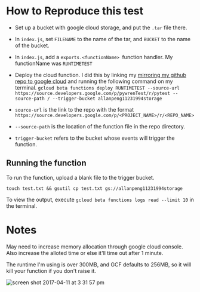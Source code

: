 # How to Reproduce this test

* Set up a bucket with google cloud storage, and put the `.tar` file there.

* In `index.js`, set `FILENAME` to the name of the tar, and `BUCKET` to the name of the bucket.

* In `index.js`, add a `exports.<functionName> `function handler.  My functionName was `RUNTIMETEST`

* Deploy the cloud function. I did this by linking my [mirroring my github repo to google cloud](https://cloud.google.com/source-repositories/docs/connecting-hosted-repositories)  and running the following command on my terminal.
 `gcloud beta functions deploy RUNTIMETEST --source-url https://source.developers.google.com/p/pywrenTest/r/pytest --source-path / --trigger-bucket allanpeng11231994storage`

* `source-url` is the link to the repo with the format 
`https://source.developers.google.com/p/<PROJECT_NAME>/r/<REPO_NAME>`
* `--source-path` is the location of the function file in the repo directory.

* `trigger-bucket` refers to the bucket whose events will trigger the function. 


## Running the function

To run the function, upload a blank file to the trigger bucket.

`
touch test.txt &&
gsutil cp test.txt gs://allanpeng11231994storage
`

To view the output, execute `gcloud beta functions logs read --limit 10` in the terminal.



# Notes
May need to increase memory allocation through google cloud console. Also increase the alloted time or else it'll time out after 1 minute.

The runtime I'm using is over 300MB, and GCF defaults to 256MB, so it will kill your function if you don't raise it.

![screen shot 2017-04-11 at 3 31 57 pm](https://cloud.githubusercontent.com/assets/7637700/24933672/5c0e1250-1ecc-11e7-9443-0410e7dffb0b.png)
